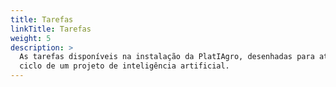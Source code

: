 ```yaml
---
title: Tarefas
linkTitle: Tarefas
weight: 5
description: >
  As tarefas disponíveis na instalação da PlatIAgro, desenhadas para atender ao
  ciclo de um projeto de inteligência artificial.
---
```

